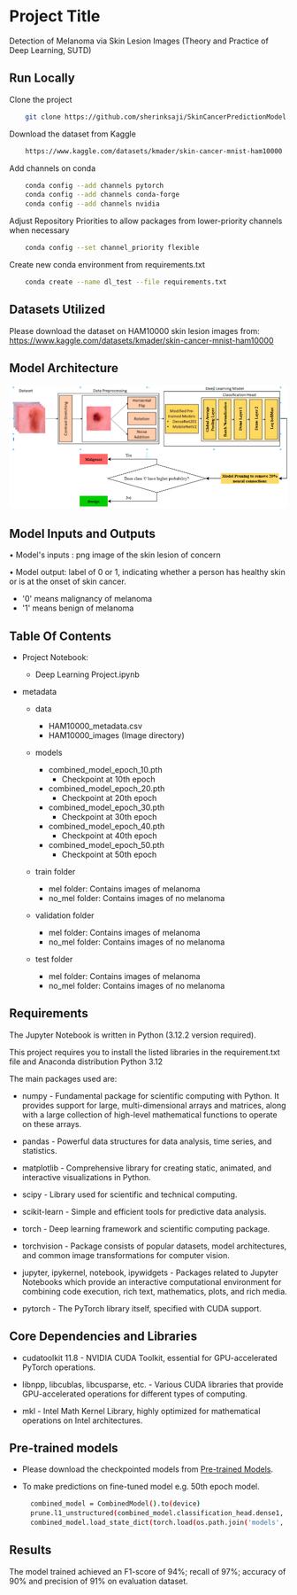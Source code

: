 
# Project Title
Detection of Melanoma via Skin Lesion Images (Theory and Practice of Deep Learning, SUTD)



## Run Locally

Clone the project

```bash
    git clone https://github.com/sherinksaji/SkinCancerPredictionModel.git
```

Download the dataset from Kaggle

```bash
    https://www.kaggle.com/datasets/kmader/skin-cancer-mnist-ham10000
```

Add channels on conda

```bash
    conda config --add channels pytorch
    conda config --add channels conda-forge
    conda config --add channels nvidia
```

Adjust Repository Priorities to allow packages from lower-priority channels when necessary

```bash
    conda config --set channel_priority flexible
```

Create new conda environment from requirements.txt

```bash
    conda create --name dl_test --file requirements.txt
```


## Datasets Utilized

Please download the dataset on HAM10000 skin lesion images from:
https://www.kaggle.com/datasets/kmader/skin-cancer-mnist-ham10000
  

## Model Architecture

![alt text](https://github.com/sherinksaji/SkinCancerPredictionModel/blob/main/model_architecture.png)



## Model Inputs and Outputs

•	Model's inputs : png image of the skin lesion of concern

•	Model output: label of 0 or 1, indicating whether a person has healthy skin or is at the onset of skin cancer. 
  - '0' means malignancy of melanoma
  - '1' means benign of melanoma

## Table Of Contents

- Project Notebook:
    - Deep Learning Project.ipynb


- metadata
    - data
        - HAM10000_metadata.csv
        - HAM10000_images (Image directory)
    
    - models
        - combined_model_epoch_10.pth 
            - Checkpoint at 10th epoch
        - combined_model_epoch_20.pth
            - Checkpoint at 20th epoch
        - combined_model_epoch_30.pth
            - Checkpoint at 30th epoch
        - combined_model_epoch_40.pth
            - Checkpoint at 40th epoch
        - combined_model_epoch_50.pth
            - Checkpoint at 50th epoch

    - train folder
        - mel folder: Contains images of melanoma
        - no_mel folder: Contains images of no melanoma

    - validation folder
        - mel folder: Contains images of melanoma
        - no_mel folder: Contains images of no melanoma
    
    - test folder
        - mel folder: Contains images of melanoma
        - no_mel folder: Contains images of no melanoma
     
          
## Requirements

The Jupyter Notebook is written in Python (3.12.2 version required).

This project requires you to install the listed libraries in the requirement.txt file and Anaconda distribution Python 3.12

The main packages used are:


- numpy - Fundamental package for scientific computing with Python. It provides support for large, multi-dimensional arrays and matrices, along with a large collection of high-level mathematical functions to operate on these arrays.

- pandas - Powerful data structures for data analysis, time series, and statistics.

- matplotlib - Comprehensive library for creating static, animated, and interactive visualizations in Python.

- scipy - Library used for scientific and technical computing.

- scikit-learn - Simple and efficient tools for predictive data analysis.

- torch - Deep learning framework and scientific computing package.

- torchvision - Package consists of popular datasets, model architectures, and common image transformations for computer vision.

- jupyter, ipykernel, notebook, ipywidgets - Packages related to Jupyter Notebooks which provide an interactive computational environment for combining code execution, rich text, mathematics, plots, and rich media.

- pytorch - The PyTorch library itself, specified with CUDA support.



## Core Dependencies and Libraries

- cudatoolkit 11.8 - NVIDIA CUDA Toolkit, essential for GPU-accelerated PyTorch operations.

- libnpp, libcublas, libcusparse, etc. - Various CUDA libraries that provide GPU-accelerated operations for different types of computing.

- mkl - Intel Math Kernel Library, highly optimized for mathematical operations on Intel architectures.

## Pre-trained models
- Please download the checkpointed models from [Pre-trained Models](https://drive.google.com/file/d/1OOjf0VoTy8N9T957SNsyGATXpWvXESKy/view?usp=sharing).
- To make predictions on fine-tuned model e.g. 50th epoch model.

  ```bash
    combined_model = CombinedModel().to(device)
    prune.l1_unstructured(combined_model.classification_head.dense1, name='weight', amount=0.2)  # Reapply pruning
    combined_model.load_state_dict(torch.load(os.path.join('models', f'combined_model_epoch_50.pth')))
  ```



## Results

The model trained achieved an F1-score of 94%; recall of 97%; accuracy of 90% and precision of 91% on evaluation dataset.
